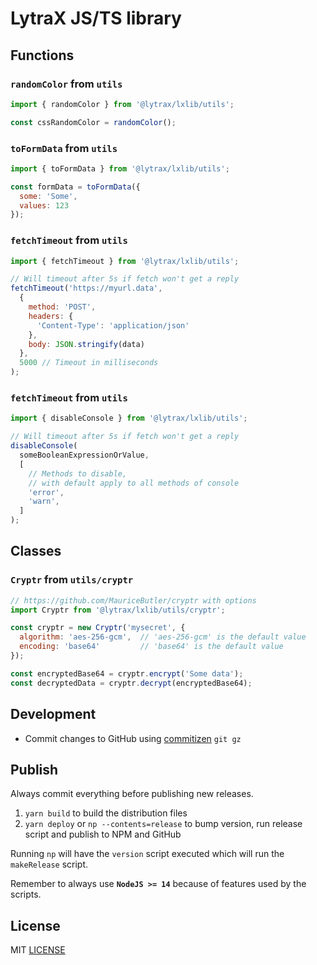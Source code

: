 # LytraX JS/TS library

## Functions

### `randomColor` from `utils`

```javascript
import { randomColor } from '@lytrax/lxlib/utils';

const cssRandomColor = randomColor();
```

### `toFormData` from `utils`

```javascript
import { toFormData } from '@lytrax/lxlib/utils';

const formData = toFormData({
  some: 'Some',
  values: 123
});
```

### `fetchTimeout` from `utils`

```javascript
import { fetchTimeout } from '@lytrax/lxlib/utils';

// Will timeout after 5s if fetch won't get a reply
fetchTimeout('https://myurl.data',
  {
    method: 'POST',
    headers: {
      'Content-Type': 'application/json'
    },
    body: JSON.stringify(data)
  },
  5000 // Timeout in milliseconds
);
```

### `fetchTimeout` from `utils`

```javascript
import { disableConsole } from '@lytrax/lxlib/utils';

// Will timeout after 5s if fetch won't get a reply
disableConsole(
  someBooleanExpressionOrValue,
  [
    // Methods to disable,
    // with default apply to all methods of console
    'error',
    'warn',
  ]
);
```

## Classes

### `Cryptr` from `utils/cryptr`

```javascript
// https://github.com/MauriceButler/cryptr with options
import Cryptr from '@lytrax/lxlib/utils/cryptr';

const cryptr = new Cryptr('mysecret', {
  algorithm: 'aes-256-gcm',  // 'aes-256-gcm' is the default value
  encoding: 'base64'         // 'base64' is the default value
});

const encryptedBase64 = cryptr.encrypt('Some data');
const decryptedData = cryptr.decrypt(encryptedBase64);
```

## Development

- Commit changes to GitHub using [commitizen][commitizen] `git gz`

## Publish

Always commit everything before publishing new releases.

1. `yarn build` to build the distribution files
2. `yarn deploy` or `np --contents=release` to bump version, run release script and publish to NPM and GitHub

Running `np` will have the `version` script executed which will run the `makeRelease` script.

Remember to always use **`NodeJS >= 14`** because of features used by the scripts.

## License

MIT [LICENSE][license]

[commitizen]: https://github.com/commitizen/cz-cli
[license]: https://github.com/clytras/LXLib/blob/master/LICENSE
